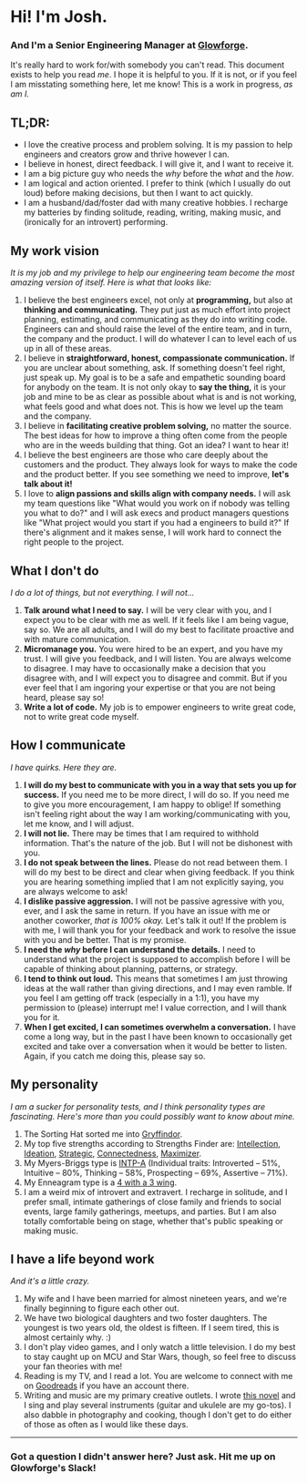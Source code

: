 # Hi! I'm Josh.
### And I'm a Senior Engineering Manager at [Glowforge](https://glowforge.com).

It's really hard to work for/with somebody you can't read. This document exists to help you read *me*. I hope it is helpful to you. If it is not, or if you feel I am misstating something here, let me know! This is a work in progress, _as am I._

## TL;DR:
* I love the creative process and problem solving. It is my passion to help engineers and creators grow and thrive however I can.
* I believe in honest, direct feedback. I will give it, and I want to receive it.
* I am a big picture guy who needs the _why_ before the _what_ and the _how_.
* I am logical and action oriented. I prefer to think (which I usually do out loud) before making decisions, but then I want to act quickly.
* I am a husband/dad/foster dad with many creative hobbies. I recharge my batteries by finding solitude, reading, writing, making music, and (ironically for an introvert) performing.

## My work vision
_It is my job and my privilege to help our engineering team become the most amazing version of itself. Here is what that looks like:_

1. I believe the best engineers excel, not only at **programming,** but also at **thinking and communicating.** They put just as much effort into project planning, estimating, and communicating as they do into writing code. Engineers can and should raise the level of the entire team, and in turn, the company and the product. I will do whatever I can to level each of us up in all of these areas.
2. I believe in **straightforward, honest, compassionate communication.** If you are unclear about something, ask. If something doesn't feel right, just speak up. My goal is to be a safe and empathetic sounding board for anybody on the team. It is not only okay to **say the thing,** it is your job and mine to be as clear as possible about what is and is not working, what feels good and what does not. This is how we level up the team and the company.
3. I believe in **facilitating creative problem solving,** no matter the source. The best ideas for how to improve a thing often come from the people who are in the weeds building that thing. Got an idea? I want to hear it!
4. I believe the best engineers are those who care deeply about the customers and the product. They always look for ways to make the code and the product better. If you see something we need to improve, **let's talk about it!**
5. I love to **align passions and skills align with company needs.** I will ask my team questions like "What would you work on if nobody was telling you what to do?" and I will ask execs and product managers questions like "What project would you start if you had a engineers to build it?" If there's alignment and it makes sense, I will work hard to connect the right people to the project.

## What I don't do
_I do a lot of things, but not everything. I will not..._
1. **Talk around what I need to say.** I will be very clear with you, and I expect you to be clear with me as well. If it feels like I am being vague, say so. We are all adults, and I will do my best to facilitate proactive and with mature communication.
2. **Micromanage you.** You were hired to be an expert, and you have my trust. I will give you feedback, and I will listen. You are always welcome to disagree. I may have to occasionally make a decision that you disagree with, and I will expect you to disagree and commit. But if you ever feel that I am ingoring your expertise or that you are not being heard, please say so!
3. **Write a lot of code.** My job is to empower engineers to write great code, not to write great code myself.

## How I communicate
_I have quirks. Here they are._

1. **I will do my best to communicate with you in a way that sets you up for success.** If you need me to be more direct, I will do so. If you need me to give you more encouragement, I am happy to oblige! If something isn't feeling right about the way I am working/communicating with you, let me know, and I will adjust.
2. **I will not lie.** There may be times that I am required to withhold information. That's the nature of the job. But I will not be dishonest with you.
3. **I do not speak between the lines.** Please do not read between them. I will do my best to be direct and clear when giving feedback. If you think you are hearing something implied that I am not explicitly saying, you are always welcome to ask!
4. **I dislike passive aggression.** I will not be passive agressive with you, ever, and I ask the same in return. If you have an issue with me or another coworker, _that is 100% okay._ Let's talk it out! If the problem is with me, I will thank you for your feedback and work to resolve the issue with you and be better. That is my promise.
5. **I need the _why_ before I can understand the details.** I need to understand what the project is supposed to accomplish before I will be capable of thinking about planning, patterns, or strategy.
6. **I tend to think out loud.** This means that sometimes I am just throwing ideas at the wall rather than giving directions, and I may even ramble. If you feel I am getting off track (especially in a 1:1), you have my permission to (please) interrupt me! I value correction, and I will thank you for it.
7. **When I get excited, I can sometimes overwhelm a conversation.** I have come a long way, but in the past I have been known to occasionally get excited and take over a conversation when it would be better to listen. Again, if you catch me doing this, please say so.


## My personality
_I am a sucker for personality tests, and I think personality types are fascinating. Here's more than you could possibly want to know about mine._

1. The Sorting Hat sorted me into [Gryffindor](https://www.pottermore.com/collection/all-about-gryffindor).
2. My top five strengths according to Strengths Finder are: [Intellection](http://www.gallup.com/businessjournal/691/intellection.aspx), [Ideation](http://www.gallup.com/businessjournal/679/ideation.aspx), [Strategic](http://www.gallup.com/businessjournal/718/strategic.aspx), [Connectedness](http://www.gallup.com/businessjournal/649/connectedness.aspx), [Maximizer](http://www.gallup.com/businessjournal/697/maximizer.aspx).
3. My Myers-Briggs type is [INTP-A](https://www.16personalities.com/intp-personality) (Individual traits: Introverted – 51%, Intuitive – 80%, Thinking – 58%, Prospecting – 69%, Assertive – 71%).
4. My Enneagram type is a [4 with a 3 wing](https://www.crystalknows.com/enneagram/type-4-wing-3).
5. I am a weird mix of introvert and extravert. I recharge in solitude, and I prefer small, intimate gatherings of close family and friends to social events, large family gatherings, meetups, and parties. But I am also totally comfortable being on stage, whether that's public speaking or making music.

## I have a life beyond work
_And it's a little crazy._

1. My wife and I have been married for almost nineteen years, and we're finally beginning to figure each other out.
2. We have two biological daughters and two foster daughters. The youngest is two years old, the oldest is fifteen. If I seem tired, this is almost certainly why. :)
3. I don't play video games, and I only watch a little television. I do my best to stay caught up on MCU and Star Wars, though, so feel free to discuss your fan theories with me!
4. Reading is my TV, and I read a lot. You are welcome to connect with me on [Goodreads](http://goodreads.com/JoshTellsAStory) if you have an account there.
5. Writing and music are my primary creative outlets. I wrote [this novel](http://bit.ly/sarah-ann-lewis) and I sing and play several instruments (guitar and ukulele are my go-tos). I also dabble in photography and cooking, though I don't get to do either of those as often as I would like these days.
---
### Got a question I didn't answer here? Just ask. Hit me up on Glowforge's Slack!
